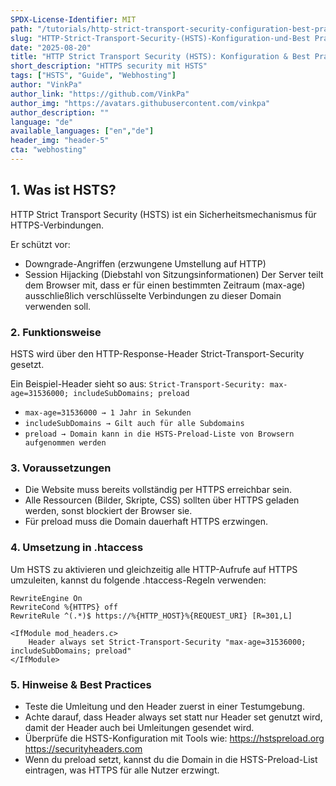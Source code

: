```yaml
---
SPDX-License-Identifier: MIT
path: "/tutorials/http-strict-transport-security-configuration-best-practices/de"
slug: "HTTP-Strict-Transport-Security-(HSTS)-Konfiguration-und-Best Practices"
date: "2025-08-20"
title: "HTTP Strict Transport Security (HSTS): Konfiguration & Best Practices"
short_description: "HTTPS security mit HSTS"
tags: ["HSTS", "Guide", "Webhosting"]
author: "VinkPa"
author_link: "https://github.com/VinkPa"
author_img: "https://avatars.githubusercontent.com/vinkpa"
author_description: ""
language: "de"
available_languages: ["en","de"]
header_img: "header-5"
cta: "webhosting"
---
```


## 1. Was ist HSTS?

HTTP Strict Transport Security (HSTS) ist ein Sicherheitsmechanismus für HTTPS-Verbindungen.

Er schützt vor:
- Downgrade-Angriffen (erzwungene Umstellung auf HTTP)
- Session Hijacking (Diebstahl von Sitzungsinformationen)
Der Server teilt dem Browser mit, dass er für einen bestimmten Zeitraum (max-age) ausschließlich verschlüsselte Verbindungen zu dieser Domain verwenden soll.

### 2. Funktionsweise

HSTS wird über den HTTP-Response-Header Strict-Transport-Security gesetzt.

Ein Beispiel-Header sieht so aus:
`Strict-Transport-Security: max-age=31536000; includeSubDomains; preload`
- `max-age=31536000 → 1 Jahr in Sekunden`
- `includeSubDomains → Gilt auch für alle Subdomains`
- `preload → Domain kann in die HSTS-Preload-Liste von Browsern aufgenommen werden`

### 3. Voraussetzungen
- Die Website muss bereits vollständig per HTTPS erreichbar sein.
- Alle Ressourcen (Bilder, Skripte, CSS) sollten über HTTPS geladen werden, sonst blockiert der Browser sie.
- Für preload muss die Domain dauerhaft HTTPS erzwingen.

### 4. Umsetzung in .htaccess

Um HSTS zu aktivieren und gleichzeitig alle HTTP-Aufrufe auf HTTPS umzuleiten, kannst du folgende .htaccess-Regeln verwenden:

``` # Immer HTTPS erzwingen
RewriteEngine On
RewriteCond %{HTTPS} off
RewriteRule ^(.*)$ https://%{HTTP_HOST}%{REQUEST_URI} [R=301,L]
```

```# HSTS-Header setzen
<IfModule mod_headers.c>
    Header always set Strict-Transport-Security "max-age=31536000; includeSubDomains; preload"
</IfModule>
```

### 5. Hinweise & Best Practices

- Teste die Umleitung und den Header zuerst in einer Testumgebung.
- Achte darauf, dass Header always set statt nur Header set genutzt wird, damit der Header auch bei Umleitungen gesendet wird.
- Überprüfe die HSTS-Konfiguration mit Tools wie:
    https://hstspreload.org
    https://securityheaders.com
- Wenn du preload setzt, kannst du die Domain in die HSTS-Preload-List eintragen, was HTTPS für alle Nutzer erzwingt.
